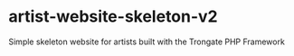 # artist-website-skeleton-v2
Simple skeleton website for artists built with the Trongate PHP Framework
